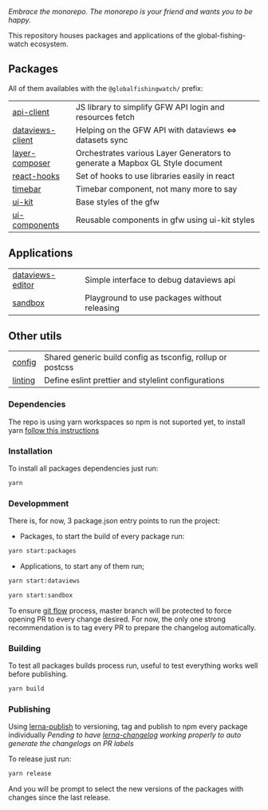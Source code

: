 _Embrace the monorepo. The monorepo is your friend and wants you to be happy._

This repository houses packages and applications of the global-fishing-watch ecosystem.

## Packages

All of them availables with the `@globalfishingwatch/` prefix:

|                                               |                                                                              |
| --------------------------------------------- | ---------------------------------------------------------------------------- |
| [api-client](packages/api-client)             | JS library to simplify GFW API login and resources fetch                     |
| [dataviews-client](packages/dataviews-client) | Helping on the GFW API with dataviews <=> datasets sync                      |
| [layer-composer](packages/layer-composer)     | Orchestrates various Layer Generators to generate a Mapbox GL Style document |
| [react-hooks](packages/react-hooks)           | Set of hooks to use libraries easily in react                                |
| [timebar](packages/timebar)                   | Timebar component, not many more to say                                      |
| [ui-kit](packages/ui-kit)                     | Base styles of the gfw                                                       |
| [ui-components](packages/ui-components)       | Reusable components in gfw using ui-kit styles                               |

## Applications

|                                      |                                              |
| ------------------------------------ | -------------------------------------------- |
| [dataviews-editor](dataviews-editor) | Simple interface to debug dataviews api      |
| [sandbox](sandbox)                   | Playground to use packages without releasing |

## Other utils

|                    |                                                            |
| ------------------ | ---------------------------------------------------------- |
| [config](config)   | Shared generic build config as tsconfig, rollup or postcss |
| [linting](linting) | Define eslint prettier and stylelint configurations        |

### Dependencies

The repo is using yarn workspaces so npm is not suported yet, to install yarn [follow this instructions](https://classic.yarnpkg.com/en/docs/install/)

### Installation

To install all packages dependencies just run:

```bash
yarn
```

### Developmment

There is, for now, 3 package.json entry points to run the project:

- Packages, to start the build of every package run:

```bash
yarn start:packages
```

- Applications, to start any of them run;

```bash
yarn start:dataviews
```

```bash
yarn start:sandbox
```

To ensure [git flow](https://guides.github.com/introduction/flow/) process, master branch will be protected to force opening PR to every change desired.
For now, the only one strong recommendation is to tag every PR to prepare the changelog automatically.

### Building

To test all packages builds process run, useful to test everything works well before publishing.

```bash
yarn build
```

### Publishing

Using [lerna-publish](https://github.com/lerna/lerna/tree/master/commands/publish#readme) to versioning, tag and publish to npm every package individually
_Pending to have [lerna-changelog](https://github.com/lerna/lerna-changelog) working properly to auto generate the changelogs on PR labels_

To release just run:

```bash
yarn release
```

And you will be prompt to select the new versions of the packages with changes since the last release.
